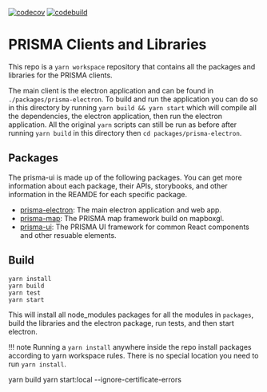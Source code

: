 [![codecov](https://codecov.io/gh/orolia/prisma-ui/branch/develop/graph/badge.svg?token=1zTr4LZjo5)](https://codecov.io/gh/orolia/prisma-ui)
[![codebuild](https://codebuild.us-east-1.amazonaws.com/badges?uuid=eyJlbmNyeXB0ZWREYXRhIjoiR0dyU1hoaW5XNUxzNm94UVZyQlF6S0F1bk13S2dGUDlQZHp0bytTSjhRbDBkbWlCNzQzTkszRUlWRk5aRUNWZDBZcmh5Rkp2aVNlc29kSTJTWXNBWWVNPSIsIml2UGFyYW1ldGVyU3BlYyI6IlF6VXNrQnN6M2xoZVVmS2IiLCJtYXRlcmlhbFNldFNlcmlhbCI6MX0%3D&branch=develop)](https://console.aws.amazon.com/codesuite/codebuild/projects/prisma-ui/history)


# PRISMA Clients and Libraries

This repo is a `yarn workspace` repository that contains all the packages and libraries for the PRISMA clients.

The main client is the electron application and can be found in `./packages/prisma-electron`. To build and run the application you can do so in this directory by running `yarn build && yarn start` which will compile all the dependencies, the electron application, then run the electron application. All the original `yarn` scripts can still be run as before after running `yarn build` in this directory then `cd packages/prisma-electron`.

## Packages

The prisma-ui is made up of the following packages. You can get more information about each package, their APIs, storybooks, and other information in the REAMDE for each specific package.

* [prisma-electron](./packages/prisma-electron/README.md): The main electron application and web app.
* [prisma-map](./packages/prisma-map/README.md): The PRISMA map framework build on mapboxgl.
* [prisma-ui](./packages/prisma-ui/README.md): The PRISMA UI framework for common React components and other resuable elements.

## Build

```
yarn install
yarn build
yarn test
yarn start
```

This will install all node_modules packages for all the modules in `packages`, build the libraries and the electron package, run tests, and then start electron.

!!! note
    Running a `yarn install` anywhere inside the repo install packages according to yarn workspace rules. There is no special location you need to run `yarn install`.

yarn build
yarn start:local --ignore-certificate-errors